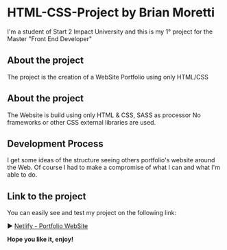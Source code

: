 # HTML-CSS-Project by Brian Moretti

I'm a student of Start 2 Impact University and this is my 1° project for the Master "Front End Developer"

## About the project

The project is the creation of a WebSite Portfolio using only HTML/CSS

## About the project

The Website is build using only HTML & CSS, SASS as processor
No frameworks or other CSS external libraries are used.

## Development Process

I get some ideas of the structure seeing others portfolio's website around the Web. Of course I had to make a compromise of what I can and what I'm able to do.

## Link to the project

You can easily see and test my project on the following link:

:arrow_forward: [Netlify - Portfolio WebSite](https://portfolio-website.app/)

**Hope you like it, enjoy!**
